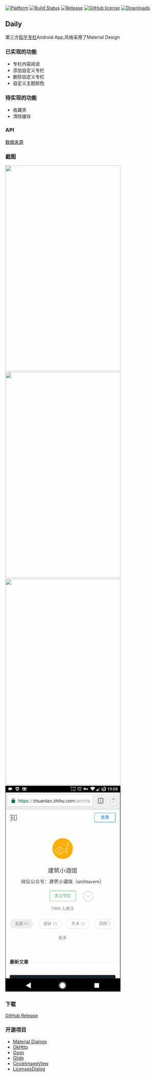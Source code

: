 [![Platform][1]][2]  [![Build Status][3]][4]  [![Release][5]][6]  [![GitHub license][7]][8]  [![Downloads][9]][10]

[1]:https://img.shields.io/badge/platform-Android-blue.svg  
[2]:https://github.com/iMeiji/Daily
[3]:https://travis-ci.org/iMeiji/Daily.svg?branch=master
[4]:https://travis-ci.org/iMeiji/Daily
[5]:https://img.shields.io/github/release/iMeiji/Daily.svg
[6]:https://github.com/iMeiji/Daily/releases/latest
[7]:https://img.shields.io/badge/license-Apache%202-blue.svg
[8]:https://github.com/iMeiji/Daily/blob/master/LICENSE
[9]:https://img.shields.io/github/downloads/iMeiji/Daily/total.svg?maxAge=1800
[10]:https://github.com/iMeiji/Daily/releases


## Daily
第三方[知乎专栏](https://zhuanlan.zhihu.com/)Android App,风格采用了Material Design  

### 已实现的功能
- 专栏内容阅读
- 添加自定义专栏
- 删除自定义专栏
- 自定义主题颜色

### 待实现的功能
- 收藏夹
- 清除缓存

### API
[数据来源](https://github.com/shanelau/zhihu)  

### 截图
<img src="/screenshots/daily_1.gif" width="360" height="640"/>
<img src="/screenshots/daily_2.gif" width="360" height="640"/>
<img src="/screenshots/daily_3.gif" width="360" height="640"/>
<img src="/screenshots/daily_4.gif" width="360" height="640"/>

### 下载
[GitHub Release](https://github.com/iMeiji/Daily/releases)


### 开源项目
- [Material Dialogs](https://github.com/afollestad/material-dialogs)
- [OkHttp](https://github.com/square/okhttp)
- [Gson](https://github.com/google/gson)
- [Glide](https://github.com/bumptech/glide)
- [CircleImageView](https://github.com/hdodenhof/CircleImageView)
- [LicensesDialog](https://github.com/PSDev/LicensesDialog)

